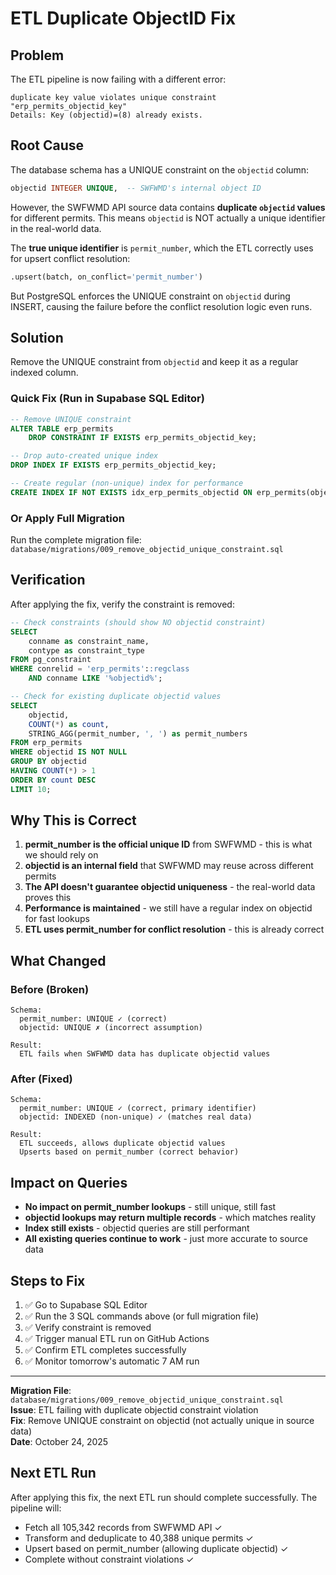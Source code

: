 # ETL Duplicate ObjectID Fix

## Problem

The ETL pipeline is now failing with a different error:

```
duplicate key value violates unique constraint "erp_permits_objectid_key"
Details: Key (objectid)=(8) already exists.
```

## Root Cause

The database schema has a UNIQUE constraint on the `objectid` column:

```sql
objectid INTEGER UNIQUE,  -- SWFWMD's internal object ID
```

However, the SWFWMD API source data contains **duplicate `objectid` values** for different permits. This means `objectid` is NOT actually a unique identifier in the real-world data.

The **true unique identifier** is `permit_number`, which the ETL correctly uses for upsert conflict resolution:

```python
.upsert(batch, on_conflict='permit_number')
```

But PostgreSQL enforces the UNIQUE constraint on `objectid` during INSERT, causing the failure before the conflict resolution logic even runs.

## Solution

Remove the UNIQUE constraint from `objectid` and keep it as a regular indexed column.

### Quick Fix (Run in Supabase SQL Editor)

```sql
-- Remove UNIQUE constraint
ALTER TABLE erp_permits 
    DROP CONSTRAINT IF EXISTS erp_permits_objectid_key;

-- Drop auto-created unique index
DROP INDEX IF EXISTS erp_permits_objectid_key;

-- Create regular (non-unique) index for performance
CREATE INDEX IF NOT EXISTS idx_erp_permits_objectid ON erp_permits(objectid);
```

### Or Apply Full Migration

Run the complete migration file: `database/migrations/009_remove_objectid_unique_constraint.sql`

## Verification

After applying the fix, verify the constraint is removed:

```sql
-- Check constraints (should show NO objectid constraint)
SELECT 
    conname as constraint_name,
    contype as constraint_type
FROM pg_constraint
WHERE conrelid = 'erp_permits'::regclass
    AND conname LIKE '%objectid%';

-- Check for existing duplicate objectid values
SELECT 
    objectid,
    COUNT(*) as count,
    STRING_AGG(permit_number, ', ') as permit_numbers
FROM erp_permits
WHERE objectid IS NOT NULL
GROUP BY objectid
HAVING COUNT(*) > 1
ORDER BY count DESC
LIMIT 10;
```

## Why This is Correct

1. **permit_number is the official unique ID** from SWFWMD - this is what we should rely on
2. **objectid is an internal field** that SWFWMD may reuse across different permits
3. **The API doesn't guarantee objectid uniqueness** - the real-world data proves this
4. **Performance is maintained** - we still have a regular index on objectid for fast lookups
5. **ETL uses permit_number for conflict resolution** - this is already correct

## What Changed

### Before (Broken)
```
Schema:
  permit_number: UNIQUE ✓ (correct)
  objectid: UNIQUE ✗ (incorrect assumption)

Result: 
  ETL fails when SWFWMD data has duplicate objectid values
```

### After (Fixed)
```
Schema:
  permit_number: UNIQUE ✓ (correct, primary identifier)
  objectid: INDEXED (non-unique) ✓ (matches real data)

Result:
  ETL succeeds, allows duplicate objectid values
  Upserts based on permit_number (correct behavior)
```

## Impact on Queries

- **No impact on permit_number lookups** - still unique, still fast
- **objectid lookups may return multiple records** - which matches reality
- **Index still exists** - objectid queries are still performant
- **All existing queries continue to work** - just more accurate to source data

## Steps to Fix

1. ✅ Go to Supabase SQL Editor
2. ✅ Run the 3 SQL commands above (or full migration file)
3. ✅ Verify constraint is removed
4. ✅ Trigger manual ETL run on GitHub Actions
5. ✅ Confirm ETL completes successfully
6. ✅ Monitor tomorrow's automatic 7 AM run

---

**Migration File**: `database/migrations/009_remove_objectid_unique_constraint.sql`  
**Issue**: ETL failing with duplicate objectid constraint violation  
**Fix**: Remove UNIQUE constraint on objectid (not actually unique in source data)  
**Date**: October 24, 2025

## Next ETL Run

After applying this fix, the next ETL run should complete successfully. The pipeline will:
- Fetch all 105,342 records from SWFWMD API ✓
- Transform and deduplicate to 40,388 unique permits ✓  
- Upsert based on permit_number (allowing duplicate objectid) ✓
- Complete without constraint violations ✓
